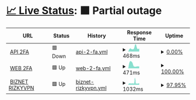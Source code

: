 # [📈 Live Status](https://cloudhostid.social/): <!--live status--> **🟧 Partial outage**

<!--start: status pages-->
<!-- This summary is generated by Upptime (https://github.com/upptime/upptime) -->
<!-- Do not edit this manually, your changes will be overwritten -->
<!-- prettier-ignore -->
| URL | Status | History | Response Time | Uptime |
| --- | ------ | ------- | ------------- | ------ |
| <img alt="" src="https://icons.duckduckgo.com/ip3/2fa.my.id.ico" height="13"> [API 2FA](https://2fa.my.id/api/generate) | 🟥 Down | [api-2-fa.yml](https://github.com/AutoFTbot/Server-FT/commits/HEAD/history/api-2-fa.yml) | <details><summary><img alt="Response time graph" src="./graphs/api-2-fa/response-time-week.png" height="20"> 468ms</summary><br><a href="https://cloudhostid.social/history/api-2-fa"><img alt="Response time 581" src="https://img.shields.io/endpoint?url=https%3A%2F%2Fraw.githubusercontent.com%2FAutoFTbot%2FServer-FT%2FHEAD%2Fapi%2Fapi-2-fa%2Fresponse-time.json"></a><br><a href="https://cloudhostid.social/history/api-2-fa"><img alt="24-hour response time 391" src="https://img.shields.io/endpoint?url=https%3A%2F%2Fraw.githubusercontent.com%2FAutoFTbot%2FServer-FT%2FHEAD%2Fapi%2Fapi-2-fa%2Fresponse-time-day.json"></a><br><a href="https://cloudhostid.social/history/api-2-fa"><img alt="7-day response time 468" src="https://img.shields.io/endpoint?url=https%3A%2F%2Fraw.githubusercontent.com%2FAutoFTbot%2FServer-FT%2FHEAD%2Fapi%2Fapi-2-fa%2Fresponse-time-week.json"></a><br><a href="https://cloudhostid.social/history/api-2-fa"><img alt="30-day response time 581" src="https://img.shields.io/endpoint?url=https%3A%2F%2Fraw.githubusercontent.com%2FAutoFTbot%2FServer-FT%2FHEAD%2Fapi%2Fapi-2-fa%2Fresponse-time-month.json"></a><br><a href="https://cloudhostid.social/history/api-2-fa"><img alt="1-year response time 581" src="https://img.shields.io/endpoint?url=https%3A%2F%2Fraw.githubusercontent.com%2FAutoFTbot%2FServer-FT%2FHEAD%2Fapi%2Fapi-2-fa%2Fresponse-time-year.json"></a></details> | <details><summary><a href="https://cloudhostid.social/history/api-2-fa">0.00%</a></summary><a href="https://cloudhostid.social/history/api-2-fa"><img alt="All-time uptime 0.00%" src="https://img.shields.io/endpoint?url=https%3A%2F%2Fraw.githubusercontent.com%2FAutoFTbot%2FServer-FT%2FHEAD%2Fapi%2Fapi-2-fa%2Fuptime.json"></a><br><a href="https://cloudhostid.social/history/api-2-fa"><img alt="24-hour uptime 0.00%" src="https://img.shields.io/endpoint?url=https%3A%2F%2Fraw.githubusercontent.com%2FAutoFTbot%2FServer-FT%2FHEAD%2Fapi%2Fapi-2-fa%2Fuptime-day.json"></a><br><a href="https://cloudhostid.social/history/api-2-fa"><img alt="7-day uptime 0.00%" src="https://img.shields.io/endpoint?url=https%3A%2F%2Fraw.githubusercontent.com%2FAutoFTbot%2FServer-FT%2FHEAD%2Fapi%2Fapi-2-fa%2Fuptime-week.json"></a><br><a href="https://cloudhostid.social/history/api-2-fa"><img alt="30-day uptime 0.00%" src="https://img.shields.io/endpoint?url=https%3A%2F%2Fraw.githubusercontent.com%2FAutoFTbot%2FServer-FT%2FHEAD%2Fapi%2Fapi-2-fa%2Fuptime-month.json"></a><br><a href="https://cloudhostid.social/history/api-2-fa"><img alt="1-year uptime 0.00%" src="https://img.shields.io/endpoint?url=https%3A%2F%2Fraw.githubusercontent.com%2FAutoFTbot%2FServer-FT%2FHEAD%2Fapi%2Fapi-2-fa%2Fuptime-year.json"></a></details>
| <img alt="" src="https://icons.duckduckgo.com/ip3/2fa.my.id.ico" height="13"> [WEB 2FA](https://2fa.my.id/) | 🟩 Up | [web-2-fa.yml](https://github.com/AutoFTbot/Server-FT/commits/HEAD/history/web-2-fa.yml) | <details><summary><img alt="Response time graph" src="./graphs/web-2-fa/response-time-week.png" height="20"> 471ms</summary><br><a href="https://cloudhostid.social/history/web-2-fa"><img alt="Response time 370" src="https://img.shields.io/endpoint?url=https%3A%2F%2Fraw.githubusercontent.com%2FAutoFTbot%2FServer-FT%2FHEAD%2Fapi%2Fweb-2-fa%2Fresponse-time.json"></a><br><a href="https://cloudhostid.social/history/web-2-fa"><img alt="24-hour response time 250" src="https://img.shields.io/endpoint?url=https%3A%2F%2Fraw.githubusercontent.com%2FAutoFTbot%2FServer-FT%2FHEAD%2Fapi%2Fweb-2-fa%2Fresponse-time-day.json"></a><br><a href="https://cloudhostid.social/history/web-2-fa"><img alt="7-day response time 471" src="https://img.shields.io/endpoint?url=https%3A%2F%2Fraw.githubusercontent.com%2FAutoFTbot%2FServer-FT%2FHEAD%2Fapi%2Fweb-2-fa%2Fresponse-time-week.json"></a><br><a href="https://cloudhostid.social/history/web-2-fa"><img alt="30-day response time 370" src="https://img.shields.io/endpoint?url=https%3A%2F%2Fraw.githubusercontent.com%2FAutoFTbot%2FServer-FT%2FHEAD%2Fapi%2Fweb-2-fa%2Fresponse-time-month.json"></a><br><a href="https://cloudhostid.social/history/web-2-fa"><img alt="1-year response time 370" src="https://img.shields.io/endpoint?url=https%3A%2F%2Fraw.githubusercontent.com%2FAutoFTbot%2FServer-FT%2FHEAD%2Fapi%2Fweb-2-fa%2Fresponse-time-year.json"></a></details> | <details><summary><a href="https://cloudhostid.social/history/web-2-fa">100.00%</a></summary><a href="https://cloudhostid.social/history/web-2-fa"><img alt="All-time uptime 100.00%" src="https://img.shields.io/endpoint?url=https%3A%2F%2Fraw.githubusercontent.com%2FAutoFTbot%2FServer-FT%2FHEAD%2Fapi%2Fweb-2-fa%2Fuptime.json"></a><br><a href="https://cloudhostid.social/history/web-2-fa"><img alt="24-hour uptime 100.00%" src="https://img.shields.io/endpoint?url=https%3A%2F%2Fraw.githubusercontent.com%2FAutoFTbot%2FServer-FT%2FHEAD%2Fapi%2Fweb-2-fa%2Fuptime-day.json"></a><br><a href="https://cloudhostid.social/history/web-2-fa"><img alt="7-day uptime 100.00%" src="https://img.shields.io/endpoint?url=https%3A%2F%2Fraw.githubusercontent.com%2FAutoFTbot%2FServer-FT%2FHEAD%2Fapi%2Fweb-2-fa%2Fuptime-week.json"></a><br><a href="https://cloudhostid.social/history/web-2-fa"><img alt="30-day uptime 100.00%" src="https://img.shields.io/endpoint?url=https%3A%2F%2Fraw.githubusercontent.com%2FAutoFTbot%2FServer-FT%2FHEAD%2Fapi%2Fweb-2-fa%2Fuptime-month.json"></a><br><a href="https://cloudhostid.social/history/web-2-fa"><img alt="1-year uptime 100.00%" src="https://img.shields.io/endpoint?url=https%3A%2F%2Fraw.githubusercontent.com%2FAutoFTbot%2FServer-FT%2FHEAD%2Fapi%2Fweb-2-fa%2Fuptime-year.json"></a></details>
| <img alt="" src="https://icons.duckduckgo.com/ip3/f8su5v.x-project-vpn.com.ico" height="13"> [BIZNET RIZKYVPN](https://f8su5v.x-project-vpn.com) | 🟩 Up | [biznet-rizkyvpn.yml](https://github.com/AutoFTbot/Server-FT/commits/HEAD/history/biznet-rizkyvpn.yml) | <details><summary><img alt="Response time graph" src="./graphs/biznet-rizkyvpn/response-time-week.png" height="20"> 1032ms</summary><br><a href="https://cloudhostid.social/history/biznet-rizkyvpn"><img alt="Response time 1874" src="https://img.shields.io/endpoint?url=https%3A%2F%2Fraw.githubusercontent.com%2FAutoFTbot%2FServer-FT%2FHEAD%2Fapi%2Fbiznet-rizkyvpn%2Fresponse-time.json"></a><br><a href="https://cloudhostid.social/history/biznet-rizkyvpn"><img alt="24-hour response time 848" src="https://img.shields.io/endpoint?url=https%3A%2F%2Fraw.githubusercontent.com%2FAutoFTbot%2FServer-FT%2FHEAD%2Fapi%2Fbiznet-rizkyvpn%2Fresponse-time-day.json"></a><br><a href="https://cloudhostid.social/history/biznet-rizkyvpn"><img alt="7-day response time 1032" src="https://img.shields.io/endpoint?url=https%3A%2F%2Fraw.githubusercontent.com%2FAutoFTbot%2FServer-FT%2FHEAD%2Fapi%2Fbiznet-rizkyvpn%2Fresponse-time-week.json"></a><br><a href="https://cloudhostid.social/history/biznet-rizkyvpn"><img alt="30-day response time 1874" src="https://img.shields.io/endpoint?url=https%3A%2F%2Fraw.githubusercontent.com%2FAutoFTbot%2FServer-FT%2FHEAD%2Fapi%2Fbiznet-rizkyvpn%2Fresponse-time-month.json"></a><br><a href="https://cloudhostid.social/history/biznet-rizkyvpn"><img alt="1-year response time 1874" src="https://img.shields.io/endpoint?url=https%3A%2F%2Fraw.githubusercontent.com%2FAutoFTbot%2FServer-FT%2FHEAD%2Fapi%2Fbiznet-rizkyvpn%2Fresponse-time-year.json"></a></details> | <details><summary><a href="https://cloudhostid.social/history/biznet-rizkyvpn">97.95%</a></summary><a href="https://cloudhostid.social/history/biznet-rizkyvpn"><img alt="All-time uptime 98.37%" src="https://img.shields.io/endpoint?url=https%3A%2F%2Fraw.githubusercontent.com%2FAutoFTbot%2FServer-FT%2FHEAD%2Fapi%2Fbiznet-rizkyvpn%2Fuptime.json"></a><br><a href="https://cloudhostid.social/history/biznet-rizkyvpn"><img alt="24-hour uptime 100.00%" src="https://img.shields.io/endpoint?url=https%3A%2F%2Fraw.githubusercontent.com%2FAutoFTbot%2FServer-FT%2FHEAD%2Fapi%2Fbiznet-rizkyvpn%2Fuptime-day.json"></a><br><a href="https://cloudhostid.social/history/biznet-rizkyvpn"><img alt="7-day uptime 97.95%" src="https://img.shields.io/endpoint?url=https%3A%2F%2Fraw.githubusercontent.com%2FAutoFTbot%2FServer-FT%2FHEAD%2Fapi%2Fbiznet-rizkyvpn%2Fuptime-week.json"></a><br><a href="https://cloudhostid.social/history/biznet-rizkyvpn"><img alt="30-day uptime 98.37%" src="https://img.shields.io/endpoint?url=https%3A%2F%2Fraw.githubusercontent.com%2FAutoFTbot%2FServer-FT%2FHEAD%2Fapi%2Fbiznet-rizkyvpn%2Fuptime-month.json"></a><br><a href="https://cloudhostid.social/history/biznet-rizkyvpn"><img alt="1-year uptime 98.37%" src="https://img.shields.io/endpoint?url=https%3A%2F%2Fraw.githubusercontent.com%2FAutoFTbot%2FServer-FT%2FHEAD%2Fapi%2Fbiznet-rizkyvpn%2Fuptime-year.json"></a></details>

<!--end: status pages-->
